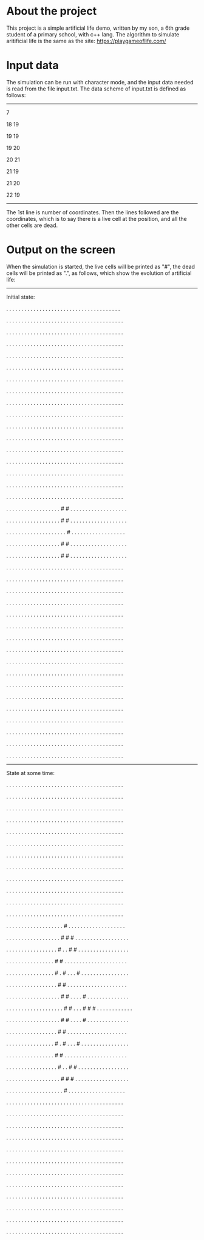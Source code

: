 # About the project
This project is a simple artificial life demo, written by my son, a 6th grade student of a primary school, with c++ lang.
The algorithm to simulate aritificial life is the same as the site: https://playgameoflife.com/ 
# Input data
The simulation can be run with character mode, and the input data needed is read from the file input.txt.
The data scheme of input.txt is defined as follows:
*************

7

18 19

19 19

19 20

20 21

21 19

21 20

22 19

*************
The 1st line is number of coordinates. 
Then the lines followed are the coordinates, which is to say there is a live cell at the position, and all the other cells are dead.
# Output on the screen
When the simulation is started, the live cells will be printed as "#", the dead cells will be printed as ".", as follows, which show the evolution of artificial life:
************
Initial state:

. . . . . . . . . . . . . . . . . . . . . . . . . . . . . . . . . . . . . .

 . . . . . . . . . . . . . . . . . . . . . . . . . . . . . . . . . . . . . . .
 
 . . . . . . . . . . . . . . . . . . . . . . . . . . . . . . . . . . . . . . .
 
 . . . . . . . . . . . . . . . . . . . . . . . . . . . . . . . . . . . . . . .
 
 . . . . . . . . . . . . . . . . . . . . . . . . . . . . . . . . . . . . . . .
 
 . . . . . . . . . . . . . . . . . . . . . . . . . . . . . . . . . . . . . . .
 
 . . . . . . . . . . . . . . . . . . . . . . . . . . . . . . . . . . . . . . .
 
 . . . . . . . . . . . . . . . . . . . . . . . . . . . . . . . . . . . . . . .
 
 . . . . . . . . . . . . . . . . . . . . . . . . . . . . . . . . . . . . . . .
 
 . . . . . . . . . . . . . . . . . . . . . . . . . . . . . . . . . . . . . . .
 
 . . . . . . . . . . . . . . . . . . . . . . . . . . . . . . . . . . . . . . .
 
 . . . . . . . . . . . . . . . . . . . . . . . . . . . . . . . . . . . . . . .
 
 . . . . . . . . . . . . . . . . . . . . . . . . . . . . . . . . . . . . . . .
 
 . . . . . . . . . . . . . . . . . . . . . . . . . . . . . . . . . . . . . . .
 
 . . . . . . . . . . . . . . . . . . . . . . . . . . . . . . . . . . . . . . .
 
 . . . . . . . . . . . . . . . . . . . . . . . . . . . . . . . . . . . . . . .
 
 . . . . . . . . . . . . . . . . . . . . . . . . . . . . . . . . . . . . . . .
 
 . . . . . . . . . . . . . . . . . . # # . . . . . . . . . . . . . . . . . . .
 
 . . . . . . . . . . . . . . . . . . # # . . . . . . . . . . . . . . . . . . .
 
 . . . . . . . . . . . . . . . . . . . . # . . . . . . . . . . . . . . . . . .
 
 . . . . . . . . . . . . . . . . . . # # . . . . . . . . . . . . . . . . . . .
 
 . . . . . . . . . . . . . . . . . . # # . . . . . . . . . . . . . . . . . . .
 
 . . . . . . . . . . . . . . . . . . . . . . . . . . . . . . . . . . . . . . .
 
 . . . . . . . . . . . . . . . . . . . . . . . . . . . . . . . . . . . . . . .
 
 . . . . . . . . . . . . . . . . . . . . . . . . . . . . . . . . . . . . . . .
 
 . . . . . . . . . . . . . . . . . . . . . . . . . . . . . . . . . . . . . . .
 
 . . . . . . . . . . . . . . . . . . . . . . . . . . . . . . . . . . . . . . .
 
 . . . . . . . . . . . . . . . . . . . . . . . . . . . . . . . . . . . . . . .
 
 . . . . . . . . . . . . . . . . . . . . . . . . . . . . . . . . . . . . . . .
 
 . . . . . . . . . . . . . . . . . . . . . . . . . . . . . . . . . . . . . . .
 
 . . . . . . . . . . . . . . . . . . . . . . . . . . . . . . . . . . . . . . .
 
 . . . . . . . . . . . . . . . . . . . . . . . . . . . . . . . . . . . . . . .
 
 . . . . . . . . . . . . . . . . . . . . . . . . . . . . . . . . . . . . . . .
 
 . . . . . . . . . . . . . . . . . . . . . . . . . . . . . . . . . . . . . . .
 
 . . . . . . . . . . . . . . . . . . . . . . . . . . . . . . . . . . . . . . .
 
 . . . . . . . . . . . . . . . . . . . . . . . . . . . . . . . . . . . . . . .
 
 . . . . . . . . . . . . . . . . . . . . . . . . . . . . . . . . . . . . . . .
 
 . . . . . . . . . . . . . . . . . . . . . . . . . . . . . . . . . . . . . . .
 
 . . . . . . . . . . . . . . . . . . . . . . . . . . . . . . . . . . . . . . .
 
 ***********
 
 State at some time:
 
  . . . . . . . . . . . . . . . . . . . . . . . . . . . . . . . . . . . . . . .
  
 . . . . . . . . . . . . . . . . . . . . . . . . . . . . . . . . . . . . . . .
 
 . . . . . . . . . . . . . . . . . . . . . . . . . . . . . . . . . . . . . . .
 
 . . . . . . . . . . . . . . . . . . . . . . . . . . . . . . . . . . . . . . .
 
 . . . . . . . . . . . . . . . . . . . . . . . . . . . . . . . . . . . . . . .
 
 . . . . . . . . . . . . . . . . . . . . . . . . . . . . . . . . . . . . . . .
 
 . . . . . . . . . . . . . . . . . . . . . . . . . . . . . . . . . . . . . . .
 
 . . . . . . . . . . . . . . . . . . . . . . . . . . . . . . . . . . . . . . .
 
 . . . . . . . . . . . . . . . . . . . . . . . . . . . . . . . . . . . . . . .
 
 . . . . . . . . . . . . . . . . . . . . . . . . . . . . . . . . . . . . . . .
 
 . . . . . . . . . . . . . . . . . . . . . . . . . . . . . . . . . . . . . . .
 
 . . . . . . . . . . . . . . . . . . . . . . . . . . . . . . . . . . . . . . .
 
 . . . . . . . . . . . . . . . . . . . # . . . . . . . . . . . . . . . . . . .
 
 . . . . . . . . . . . . . . . . . . # # # . . . . . . . . . . . . . . . . . .
 
 . . . . . . . . . . . . . . . . . # . . # # . . . . . . . . . . . . . . . . .
 
 . . . . . . . . . . . . . . . . # # . . . . . . . . . . . . . . . . . . . . .
 
 . . . . . . . . . . . . . . . . # . # . . . # . . . . . . . . . . . . . . . .
 
 . . . . . . . . . . . . . . . . . # # . . . . . . . . . . . . . . . . . . . .
 
 . . . . . . . . . . . . . . . . . . # # . . . . # . . . . . . . . . . . . . .
 
 . . . . . . . . . . . . . . . . . . . # # . . . # # # . . . . . . . . . . . .
 
 . . . . . . . . . . . . . . . . . . # # . . . . # . . . . . . . . . . . . . .
 
 . . . . . . . . . . . . . . . . . # # . . . . . . . . . . . . . . . . . . . .
 
 . . . . . . . . . . . . . . . . # . # . . . # . . . . . . . . . . . . . . . .
 
 . . . . . . . . . . . . . . . . # # . . . . . . . . . . . . . . . . . . . . .
 
 . . . . . . . . . . . . . . . . . # . . # # . . . . . . . . . . . . . . . . .
 
 . . . . . . . . . . . . . . . . . . # # # . . . . . . . . . . . . . . . . . .
 
 . . . . . . . . . . . . . . . . . . . # . . . . . . . . . . . . . . . . . . .
 
 . . . . . . . . . . . . . . . . . . . . . . . . . . . . . . . . . . . . . . .
 
 . . . . . . . . . . . . . . . . . . . . . . . . . . . . . . . . . . . . . . .
 
 . . . . . . . . . . . . . . . . . . . . . . . . . . . . . . . . . . . . . . .
 
 . . . . . . . . . . . . . . . . . . . . . . . . . . . . . . . . . . . . . . .
 
 . . . . . . . . . . . . . . . . . . . . . . . . . . . . . . . . . . . . . . .
 
 . . . . . . . . . . . . . . . . . . . . . . . . . . . . . . . . . . . . . . .
 
 . . . . . . . . . . . . . . . . . . . . . . . . . . . . . . . . . . . . . . .
 
 . . . . . . . . . . . . . . . . . . . . . . . . . . . . . . . . . . . . . . .
 
 . . . . . . . . . . . . . . . . . . . . . . . . . . . . . . . . . . . . . . .
 
 . . . . . . . . . . . . . . . . . . . . . . . . . . . . . . . . . . . . . . .
 
 . . . . . . . . . . . . . . . . . . . . . . . . . . . . . . . . . . . . . . .
 
 . . . . . . . . . . . . . . . . . . . . . . . . . . . . . . . . . . . . . . .
 
